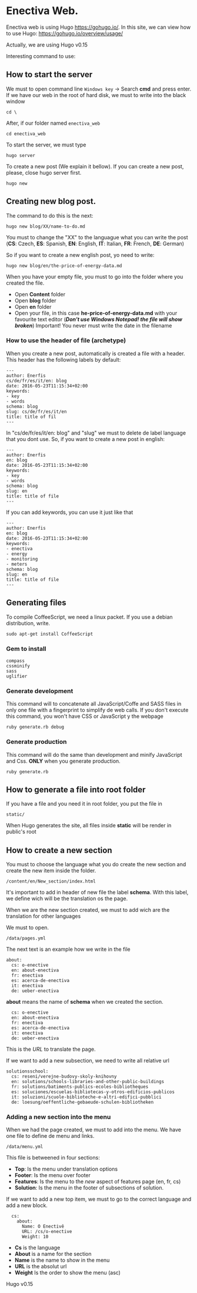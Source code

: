 # Enectiva Web.
Enectiva web is using Hugo https://gohugo.io/. In this site, we can view how to use Hugo: https://gohugo.io/overview/usage/

Actually, we are using Hugo v0.15

Interesting command to use:

## How to start the server

We must to open command line
```Windows key``` -> Search **cmd** and press enter. If we have our web in the root of hard disk, we must to write into the black window

```
cd \
```

After, if our folder named `enectiva_web`
```
cd enectiva_web
```

To start the server, we must type
```
hugo server
```
To create a new post (We explain it bellow). If you can create a new post, please, close hugo server first.
```
hugo new
```

## Creating new blog post.

The command to do this is the next:

```
hugo new blog/XX/name-to-do.md
```

You must to change the "XX" to the languague what you can write the post (**CS**: Czech, **ES**: Spanish, **EN**: English, **IT**: Italian, **FR**: French, **DE**: German)

So if you want to create a new english post, yo need to write:

```
hugo new blog/en/the-price-of-energy-data.md
```


When you have your empty file, you must to go into the folder where you created the file.

- Open **Content** folder
- Open **blog** folder
- Open **en** folder
- Open your file, in this case **he-price-of-energy-data.md** with your favourite text editor (***Don't use Windows Notepad! the file will show broken***)
Important! You never must write the date in the filename


### How to use the header of file (archetype)

When you create a new post, automatically is created a file with a header. This header has the following labels by default:
```
---
author: Enerfis
cs/de/fr/es/it/en: blog
date: 2016-05-23T11:15:34+02:00
keywords:
- key
- words
schema: blog
slug: cs/de/fr/es/it/en
title: title of fil
---
```
In "cs/de/fr/es/it/en: blog" and "slug" we must to delete de label language that you dont use. So, if you want to create a new post in english:

```
---
author: Enerfis
en: blog
date: 2016-05-23T11:15:34+02:00
keywords:
- key
- words
schema: blog
slug: en
title: title of file
---
```
If you can add keywords, you can use it just like that

```
---
author: Enerfis
en: blog
date: 2016-05-23T11:15:34+02:00
keywords:
- enectiva
- energy
- monitoring
- meters
schema: blog
slug: en
title: title of file
---
```
## Generating files

To compile CoffeeScript, we need a linux packet. If you use a debian distribution, write.
```
sudo apt-get install CoffeeScript
```

### Gem to install

```
compass
cssminify
sass
uglifier
```

### Generate development

This command will to concatenate all JavaScript/Coffe and SASS files in only one file with a fingerprint to simplify de web calls. If you don't execute this command, you won't have CSS or JavaScript y the webpage

```
ruby generate.rb debug
```

### Generate production

This command will do the same than development and minify JavaScript and Css. **ONLY** when you generate production.
```
ruby generate.rb
```

## How to generate a file into root folder

If you have a file and you need it in root folder, you put the file in

```
static/
```

When Hugo generates the site, all files inside **static** will be render in public's root

## How to create a new section
You must to choose the language what you do create the new section and create the new item inside the folder.

```
/content/en/New_section/index.html
```
It's important to add in header of new file the label **schema**. With this label, we define wich will be the translation os the page.

When we are the new section created, we must to add wich are the translation for other languages

We must to open.
```
/data/pages.yml
```
The next text is an example how we write in the file
```
about:
  cs: o-enective
  en: about-enectiva
  fr: enectiva
  es: acerca-de-enectiva
  it: enectiva
  de: ueber-enectiva
```

**about** means the name of **schema** when we created the section.
```
  cs: o-enective
  en: about-enectiva
  fr: enectiva
  es: acerca-de-enectiva
  it: enectiva
  de: ueber-enectiva
```
This is the *URL* to translate the page.

If we want to add a new subsection, we need to write all relative url
```
solutionsschool:
  cs: reseni/verejne-budovy-skoly-knihovny
  en: solutions/schools-libraries-and-other-public-buildings
  fr: solutions/batiments-publics-ecoles-bibliotheques
  es: soluciones/escuelas-bibliotecas-y-otros-edificios-publicos
  it: soluzioni/scuole-biblioteche-e-altri-edifici-pubblici
  de: loesung/oeffentliche-gebaeude-schulen-bibliotheken
```
### Adding a new section into the menu

When we had the page created, we must to add into the menu. We have one file to define de menu and links.
```
/data/menu.yml
```

This file is betweened in four sections:

- **Top**: Is the menu under translation options
- **Footer**: Is the menu over footer
- **Features**: Is the menu to the *new* aspect of features page (en, fr, cs)
- **Solution**: Is the menu in the footer of subsections of solution.

If we want to add a new top item, we must to go to the correct language and add a new block.
```
  cs:
    about:
      Name: O Enectivě
      URL: /cs/o-enective
      Weight: 10

```
- **Cs** is the language
- **About** is a name for the section
- **Name** is the name to show in the menu
- **URL** is the absolut url
- **Weight** Is the order to show the menu (asc)

Hugo v0.15
